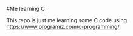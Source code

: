 #Me learning C

This repo is just me learning some C code using https://www.programiz.com/c-programming/
